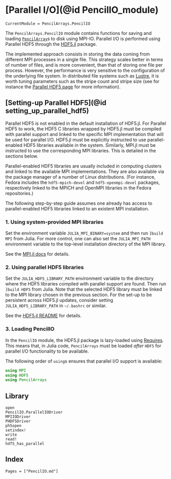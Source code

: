 # [Parallel I/O](@id PencilIO_module)

```@meta
CurrentModule = PencilArrays.PencilIO
```

The `PencilArrays.PencilIO` module contains functions for saving and loading
[`PencilArray`](@ref)s to disk using MPI-IO.
Parallel I/O is performed using Parallel HDF5 through the
[HDF5.jl](https://github.com/JuliaIO/HDF5.jl) package.

The implemented approach consists in storing the data coming from different MPI
processes in a single file.
This strategy scales better in terms of number of files, and is more
convenient, than that of storing one file per process.
However, the performance is very sensitive to the configuration of the
underlying file system.
In distributed file systems such as
[Lustre](https://en.wikipedia.org/wiki/Lustre_(file_system)), it is worth
tuning parameters such as the stripe count and stripe size
(see for instance the [Parallel HDF5
page](https://portal.hdfgroup.org/display/HDF5/Parallel+HDF5) for more
information).

## [Setting-up Parallel HDF5](@id setting_up_parallel_hdf5)

Parallel HDF5 is not enabled in the default installation of HDF5.jl.
For Parallel HDF5 to work, the HDF5 C libraries wrapped by HDF5.jl must be
compiled with parallel support and linked to the specific MPI implementation
that will be used for parallel I/O.
HDF5.jl must be explicitly instructed to use parallel-enabled HDF5 libraries
available in the system.
Similarly, MPI.jl must be instructed to use the corresponding MPI libraries.
This is detailed in the sections below.

Parallel-enabled HDF5 libraries are usually included in computing clusters and
linked to the available MPI implementations.
They are also available via the package manager of a number of Linux
distributions.
(For instance, Fedora includes the `hdf5-mpich-devel` and `hdf5-openmpi-devel`
packages, respectively linked to the MPICH and OpenMPI libraries in the Fedora
repositories.)

The following step-by-step guide assumes one already has access to
parallel-enabled HDF5 libraries linked to an existent MPI installation.

### 1. Using system-provided MPI libraries

Set the environment variable `JULIA_MPI_BINARY=system` and then run
`]build MPI` from Julia.
For more control, one can also set the `JULIA_MPI_PATH` environment variable to
the top-level installation directory of the MPI library.

See the [MPI.jl
docs](https://juliaparallel.github.io/MPI.jl/stable/configuration/#Using-a-system-provided-MPI-1)
for details.

### 2. Using parallel HDF5 libraries

Set the `JULIA_HDF5_LIBRARY_PATH` environment variable to the directory where
the HDF5 libraries compiled with parallel support are found.
Then run `]build HDF5` from Julia.
Note that the selected HDF5 library must be linked to the MPI library chosen in
the previous section.
For the set-up to be persistent across HDF5.jl updates, consider setting
`JULIA_HDF5_LIBRARY_PATH` in `~/.bashrc` or similar.

See the [HDF5.jl
README](https://github.com/JuliaIO/HDF5.jl#installation) for details.

### 3. Loading PencilIO

In the `PencilIO` module, the HDF5.jl package is lazy-loaded
using [Requires](https://github.com/JuliaPackaging/Requires.jl).
This means that, in Julia code, `PencilArrays` must be loaded *after* `HDF5` for
parallel I/O functionality to be available.

The following order of `using`s ensures that parallel I/O support is available:

```julia
using MPI
using HDF5
using PencilArrays
```

## Library

```@docs
open
PencilIO.ParallelIODriver
MPIIODriver
PHDF5Driver
ph5open
setindex!
write
read!
hdf5_has_parallel
```

## Index

```@index
Pages = ["PencilIO.md"]
```
